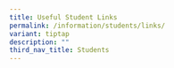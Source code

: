 ```yaml
---
title: Useful Student Links
permalink: /information/students/links/
variant: tiptap
description: ""
third_nav_title: Students
---
```

